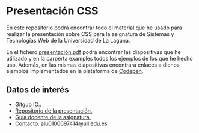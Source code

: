 # Presentación CSS

En este repositorio podrá encontrar todo el material que he usado para realizar la presentación sobre CSS para la asignatura de Sistemas y Tecnologías Web de la Universidad de La Laguna.

En el fichero [presentación.pdf](https://github.com/alu0100697414/presentacion_CSS/blob/master/presentacion.pdf) podrá encontrar las diapositivas que he utilizado y en la carperta examples todos los ejemplos de los que he hecho uso. Además, en las mismas diapositivas encontrará enlaces a dichos ejemplos implementados en la plataforma de [Codepen](http://codepen.io/).

## Datos de interés

- [Gitgub IO.](http://alu0100697414.github.io/).
- [Repositorio de la presentación.](https://github.com/alu0100697414/presentacion_CSS)
- [Guía docente de la asignatura.](http://eguia.ull.es/etsii/query.php?codigo=139264512)
- Contacto: alu0100697414@ull.edu.es
